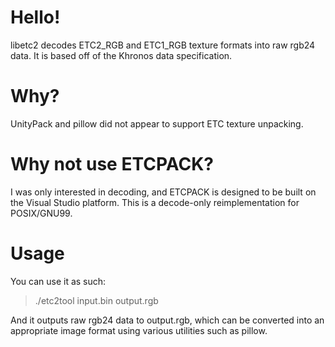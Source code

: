 # Hello!

libetc2 decodes ETC2_RGB and ETC1_RGB texture formats into raw rgb24 data.
It is based off of the Khronos data specification.

# Why?

UnityPack and pillow did not appear to support ETC texture unpacking.

# Why not use ETCPACK?

I was only interested in decoding, and ETCPACK is designed to be built on
the Visual Studio platform. This is a decode-only reimplementation for
POSIX/GNU99.

# Usage

You can use it as such:

> ./etc2tool input.bin output.rgb

And it outputs raw rgb24 data to output.rgb, which can be converted into an
appropriate image format using various utilities such as pillow.
